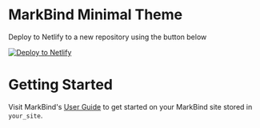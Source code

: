 # MarkBind Minimal Theme

Deploy to Netlify to a new repository using the button below

[![Deploy to Netlify](https://www.netlify.com/img/deploy/button.svg)](https://app.netlify.com/start/deploy?repository=https://github.com/MarkBind/init-minimal-netlify)

# Getting Started

Visit MarkBind's [User Guide](https://markbind.org/userGuide/index.html) to get started on your MarkBind site stored in `your_site`.

